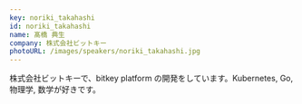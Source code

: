 ```yaml
---
key: noriki_takahashi
id: noriki_takahashi
name: 髙橋 典生
company: 株式会社ビットキー
photoURL: /images/speakers/noriki_takahashi.jpg
---
```

株式会社ビットキーで、bitkey platform の開発をしています。Kubernetes, Go, 物理学, 数学が好きです。